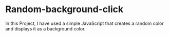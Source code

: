 # Random-background-click
In this Project, I have used a simple JavaScript that creates a random color and displays it as a background color.
